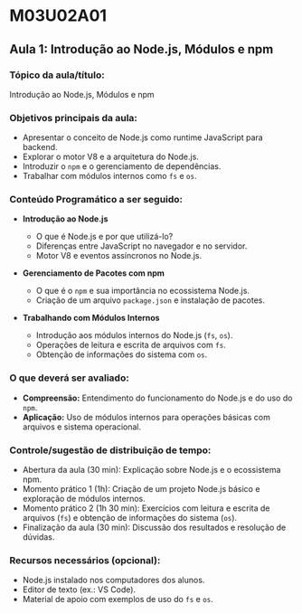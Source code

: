 # **M03U02A01**

## **Aula 1: Introdução ao Node.js, Módulos e npm**

### **Tópico da aula/título:**

Introdução ao Node.js, Módulos e npm

### **Objetivos principais da aula:**

- Apresentar o conceito de Node.js como runtime JavaScript para backend.
- Explorar o motor V8 e a arquitetura do Node.js.
- Introduzir o `npm` e o gerenciamento de dependências.
- Trabalhar com módulos internos como `fs` e `os`.

### **Conteúdo Programático a ser seguido:**

- **Introdução ao Node.js**  
  - O que é Node.js e por que utilizá-lo?  
  - Diferenças entre JavaScript no navegador e no servidor.  
  - Motor V8 e eventos assíncronos no Node.js.  

- **Gerenciamento de Pacotes com npm**  
  - O que é o `npm` e sua importância no ecossistema Node.js.  
  - Criação de um arquivo `package.json` e instalação de pacotes.  

- **Trabalhando com Módulos Internos**  
  - Introdução aos módulos internos do Node.js (`fs`, `os`).  
  - Operações de leitura e escrita de arquivos com `fs`.  
  - Obtenção de informações do sistema com `os`.  

### **O que deverá ser avaliado:**

- **Compreensão:** Entendimento do funcionamento do Node.js e do uso do `npm`.  
- **Aplicação:** Uso de módulos internos para operações básicas com arquivos e sistema operacional.  

### **Controle/sugestão de distribuição de tempo:**

- Abertura da aula (30 min): Explicação sobre Node.js e o ecossistema npm.  
- Momento prático 1 (1h): Criação de um projeto Node.js básico e exploração de módulos internos.  
- Momento prático 2 (1h 30 min): Exercícios com leitura e escrita de arquivos (`fs`) e obtenção de informações do sistema (`os`).  
- Finalização da aula (30 min): Discussão dos resultados e resolução de dúvidas.  

### **Recursos necessários (opcional):**

- Node.js instalado nos computadores dos alunos.  
- Editor de texto (ex.: VS Code).  
- Material de apoio com exemplos de uso do `fs` e `os`.  

